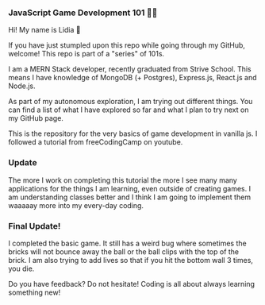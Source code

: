 ### JavaScript Game Development 101 🧑‍🔬
Hi! My name is Lidia 👋

If you have just stumpled upon this repo while going through my GitHub, welcome! 
This repo is part of a "series" of 101s. 

I am a MERN Stack developer, recently graduated from Strive School. This means I have knowledge of MongoDB (+ Postgres), Express.js, React.js and Node.js.

As part of my autonomous exploration, I am trying out different things. You can find a list of what I have explored so far and what I plan to try next on my GitHub page. 

This is the repository for the very basics of game development in vanilla js. I followed a tutorial from freeCodingCamp on youtube. 

### Update

The more I work on completing this tutorial the more I see many many applications for the things I am learning, even outside of creating games. I am understanding classes better and I think I am going to implement them waaaaay more into my every-day coding. 

### Final Update!

I completed the basic game. It still has a weird bug where sometimes the bricks will not bounce away the ball or the ball clips with the top of the brick.
I am also trying to add lives so that if you hit the bottom wall 3 times, you die. 

Do you have feedback? Do not hesitate! Coding is all about always learning something new!
